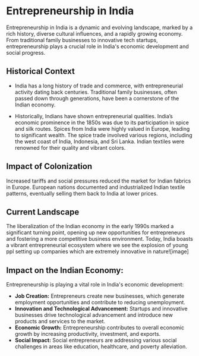 # Entrepreneurship in India

Entrepreneurship in India is a dynamic and evolving landscape, marked by a rich history, diverse cultural influences, and a rapidly growing economy. From traditional family businesses to innovative tech startups, entrepreneurship plays a crucial role in India's economic development and social progress.

## Historical Context

*  India has a long history of trade and commerce, with entrepreneurial activity dating back centuries. Traditional family businesses, often passed down through generations, have been a cornerstone of the Indian economy.
  
*  Historically, Indians have shown entrepreneurial qualities. India’s economic prominence in the 1850s was due to its participation in spice and silk routes. Spices from India were highly valued in Europe, leading to significant wealth. The spice trade involved various regions, including the west coast of India, Indonesia, and Sri Lanka. Indian textiles were renowned for their quality and vibrant colors.

## Impact of Colonization
Increased tariffs and social pressures reduced the market for Indian fabrics in Europe. European nations documented and industrialized Indian textile patterns, eventually selling them back to India at lower prices.

## Current Landscape
The liberalization of the Indian economy in the early 1990s marked a significant turning point, opening up new opportunities for entrepreneurs and fostering a more competitive business environment. Today, India boasts a vibrant entrepreneurial ecosystem where we see the explosion of young ppl setting up companies which are extremely innovative in nature![image]


## Impact on the Indian Economy:

Entrepreneurship is playing a vital role in India's economic development:

*   **Job Creation:** Entrepreneurs create new businesses, which generate employment opportunities and contribute to reducing unemployment.
*   **Innovation and Technological Advancement:** Startups and innovative businesses drive technological advancement and introduce new products and services to the market.
*   **Economic Growth:** Entrepreneurship contributes to overall economic growth by increasing productivity, investment, and exports.
*   **Social Impact:** Social entrepreneurs are addressing various social challenges in areas like education, healthcare, and poverty alleviation.

